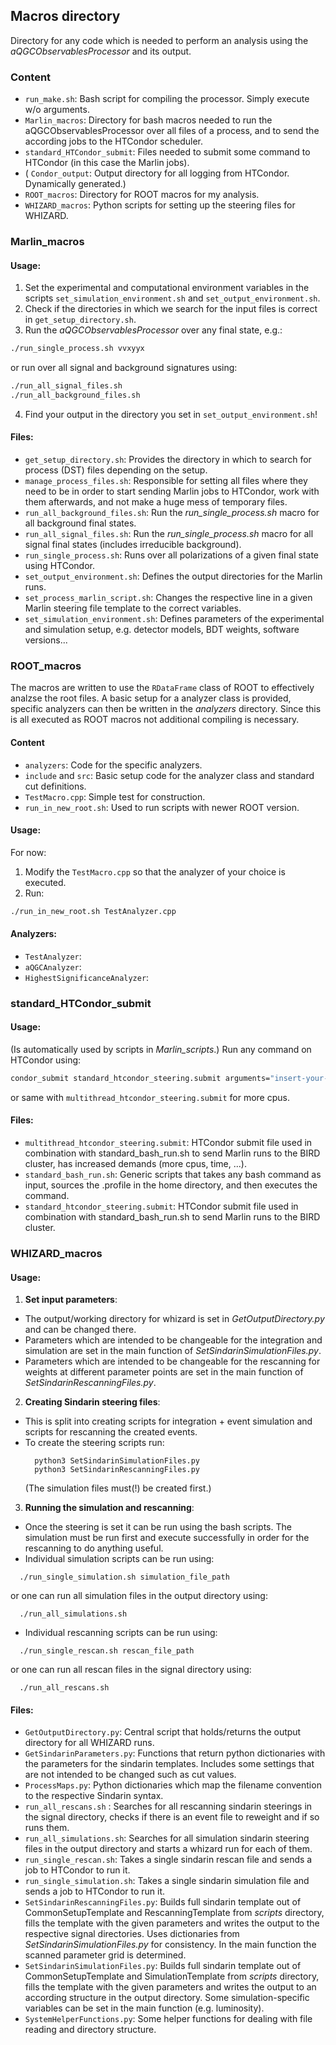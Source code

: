 ## Macros directory

Directory for any code which is needed to perform an analysis using the *aQGCObservablesProcessor* and its output.

### Content

- ```run_make.sh```: Bash script for compiling the processor. Simply execute w/o arguments.
- ```Marlin_macros```: Directory for bash macros needed to run the aQGCObservablesProcessor over all files of a process, and to send the according jobs to the HTCondor scheduler.
- ```standard_HTCondor_submit```: Files needed to submit some command to HTCondor (in this case the Marlin jobs).
- ( ```Condor_output```: Output directory for all logging from HTCondor. Dynamically generated.) 
- ```ROOT_macros```: Directory for ROOT macros for my analysis.
- ```WHIZARD_macros```: Python scripts for setting up the steering files for WHIZARD. 

 
### Marlin_macros

#### Usage:

<!-- TODO MENTION THAT IT IS DONE WITH HTCONDOR -->

1. Set the experimental and computational environment variables in the scripts ```set_simulation_environment.sh``` and ```set_output_environment.sh```.
2. Check if the directories in which we search for the input files is correct in ```get_setup_directory.sh```.
3. Run the *aQGCObservablesProcessor* over any final state, e.g.:
```bash
./run_single_process.sh vvxyyx
```
or run over all signal and background signatures using:
```bash
./run_all_signal_files.sh
./run_all_background_files.sh
```
4. Find your output in the directory you set in ```set_output_environment.sh```!


#### Files:
- ```get_setup_directory.sh```: Provides the directory in which to search for process (DST) files depending on the setup. 
- ```manage_process_files.sh```: Responsible for setting all files where they need to be in order to start sending Marlin jobs to HTCondor, work with them afterwards, and not make a huge mess of temporary files.
- ```run_all_background_files.sh```: Run the *run_single_process.sh* macro for all background final states.
- ```run_all_signal_files.sh```: Run the *run_single_process.sh* macro for all signal final states (includes irreducible background).
- ```run_single_process.sh```: Runs over all polarizations of a given final state using HTCondor.
- ```set_output_environment.sh```: Defines the output directories for the Marlin runs.
- ```set_process_marlin_script.sh```: Changes the respective line in a given Marlin steering file template to the correct variables.
- ```set_simulation_environment.sh```: Defines parameters of the experimental and simulation setup, e.g. detector models, BDT weights, software versions...


### ROOT_macros

The macros are written to use the ```RDataFrame``` class of ROOT to effectively analzse the root files. A basic setup for a analyzer class is provided, specific analyzers can then be written in the *analyzers* directory. Since this is all executed as ROOT macros not additional compiling is necessary. 

#### Content

- ```analyzers```: Code for the specific analyzers.
- ```include``` and ```src```: Basic setup code for the analyzer class and standard cut definitions.
- ```TestMacro.cpp```: Simple test for construction.
- ```run_in_new_root.sh```: Used to run scripts with newer ROOT version.


#### Usage:

For now:
1. Modify the ```TestMacro.cpp``` so that the analyzer of your choice is executed.
2. Run: 
  ```bash
  ./run_in_new_root.sh TestAnalyzer.cpp
  ```


#### Analyzers:

- ```TestAnalyzer```:
- ```aQGCAnalyzer```:
- ```HighestSignificanceAnalyzer```:

### standard_HTCondor_submit 

#### Usage:

(Is automatically used by scripts in *Marlin_scripts*.)
Run any command on HTCondor using:
```bash
condor_submit standard_htcondor_steering.submit arguments="insert-your-command-here"
```
or same with ```multithread_htcondor_steering.submit``` for more cpus.

#### Files:
- ```multithread_htcondor_steering.submit```: HTCondor submit file used in combination with standard_bash_run.sh to send Marlin runs to the BIRD cluster, has increased demands (more cpus, time, ...).
- ```standard_bash_run.sh```: Generic scripts that takes any bash command as input, sources the .profile in the home directory, and then executes the command.
- ```standard_htcondor_steering.submit```: HTCondor submit file used in combination with standard_bash_run.sh to send Marlin runs to the BIRD cluster.

### WHIZARD_macros

#### Usage:

<!-- set output dir in GetOutputDirectory, create sim files with SetSimFiles, create rescan with SetRescanFiles, run with respective bash scripts -->

1. **Set input parameters**:
  - The output/working directory for whizard is set in *GetOutputDirectory.py* and can be changed there.
  - Parameters which are intended to be changeable for the integration and simulation are set in the main function of *SetSindarinSimulationFiles.py*.
  - Parameters which are intended to be changeable for the rescanning for weights at different parameter points are set in the main function of *SetSindarinRescanningFiles.py*.
2. **Creating Sindarin steering files**:
  - This is split into creating scripts for integration + event simulation and scripts for rescanning the created events.
  - To create the steering scripts run:
    ```shell
      python3 SetSindarinSimulationFiles.py
      python3 SetSindarinRescanningFiles.py
    ```
    (The simulation files must(!) be created first.)
3. **Running the simulation and rescanning**:
  - Once the steering is set it can be run using the bash scripts. The simulation must be run first and execute successfully in order for the rescanning to do anything useful.
  - Individual simulation scripts can be run using:
  ```shell
    ./run_single_simulation.sh simulation_file_path
  ```
  or one can run all simulation files in the output directory using:
  ```shell
    ./run_all_simulations.sh
  ```
  - Individual rescanning scripts can be run using:
  ```shell
    ./run_single_rescan.sh rescan_file_path
  ```
  or one can run all rescan files in the signal directory using:
  ```shell
    ./run_all_rescans.sh
  ```
  
#### Files:
- ```GetOutputDirectory.py```: Central script that holds/returns the output directory for all WHIZARD runs.
- ```GetSindarinParameters.py```: Functions that return python dictionaries with the parameters for the sindarin templates. Includes some settings that are not intended to be changed such as cut values.
- ```ProcessMaps.py```: Python dictionaries which map the filename convention to the respective Sindarin syntax.
- ```run_all_rescans.sh```  : Searches for all rescanning sindarin steerings in the signal directory, checks if there is an event file to reweight and if so runs them.
- ```run_all_simulations.sh```: Searches for all simulation sindarin steering files in the output directory and starts a whizard run for each of them.
- ```run_single_rescan.sh```: Takes a single sindarin rescan file and sends a job to HTCondor to run it.
- ```run_single_simulation.sh```: Takes a single sindarin simulation file and sends a job to HTCondor to run it.
- ```SetSindarinRescanningFiles.py```: Builds full sindarin template out of CommonSetupTemplate and RescanningTemplate from *scripts* directory, fills the template with the given parameters and writes the output to the respective signal directories. Uses dictionaries from *SetSindarinSimulationFiles.py* for consistency. In the main function the scanned parameter grid is determined.
- ```SetSindarinSimulationFiles.py```: Builds full sindarin template out of CommonSetupTemplate and SimulationTemplate from *scripts* directory, fills the template with the given parameters and writes the output to an according structure in the output directory. Some simulation-specific variables can be set in the main function (e.g. luminosity).
- ```SystemHelperFunctions.py```:  Some helper functions for dealing with file reading and directory structure.


